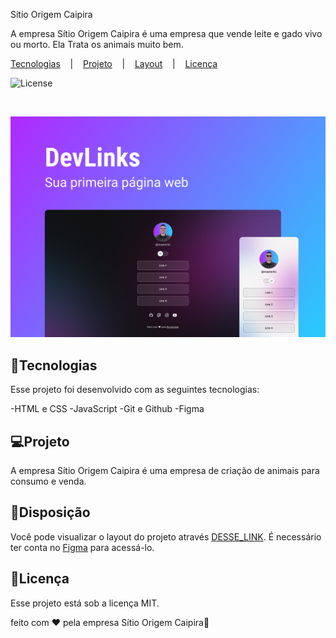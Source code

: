 <hi aling="center"> Sítio Origem Caipira </h1>

<p aling="center">
A empresa Sítio Origem Caipira é uma empresa que vende leite e gado vivo ou morto. Ela Trata os animais muito bem.
</p>

<p aling="center">
  <a href="#-tecnologias">Tecnologias</a>&nbsp;&nbsp;&nbsp; |&nbsp;&nbsp;&nbsp;
  <a href="#-projeto">Projeto</a>&nbsp;&nbsp;&nbsp; |&nbsp;&nbsp;&nbsp;
  <a href="#-layout">Layout</a>&nbsp;&nbsp;&nbsp; |&nbsp;&nbsp;&nbsp;
  <a href="memo-licença">Licença</a>
</p>

<p aling="center">
  <img alt="License" src="https://img.shields.io/static/v1?label=license&message=MIT&color=49AA26&labelColor=000000">
</p>

<br>

<p aling="center">
  <img  alt="Projeto - Sítio Origem Caipira" src=".github/preview.jpg" width="1884">
  </p>

## 🚀Tecnologias

Esse projeto foi desenvolvido com as seguintes tecnologias:

-HTML e CSS
-JavaScript
-Git e Github
-Figma

## 💻Projeto

A empresa Sítio Origem Caipira é uma empresa de criação de animais para consumo e venda.

## 🔖Disposição

Você pode visualizar o layout do projeto através [DESSE_LINK](<https://www.figma.com/file/MF894TdzM99Fg9Ssu4KyMq/DevLinks-(Copy)?node-id=1%3A113&t=8x94o7ecTaQMC@CS-1/duplicate>). É necessário ter conta no [Figma](https://figma.com) para acessá-lo.

## 📝Licença

Esse projeto está sob a licença MIT.

feito com ♥ pela empresa Sítio Origem Caipira👋
